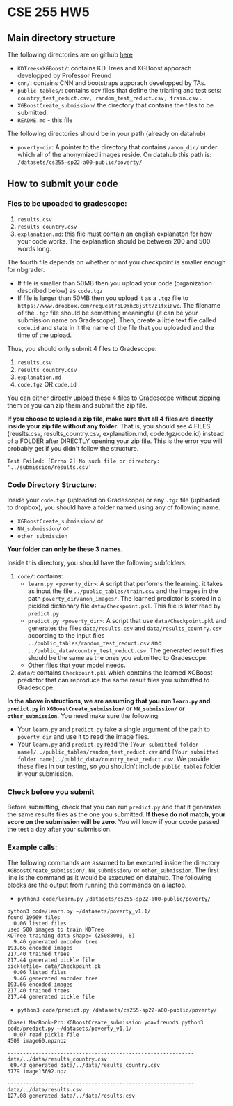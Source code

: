 # CSE 255 HW5

## Main directory structure
The following directories are on github [here](https://github.com/UCSD-Data-Science/Public-CSE255-2022/tree/master/notebooks/Section4-Final-Project)

- `KDTrees+XGBoost/`: contains KD Trees and XGBoost apporach developped by Professor Freund
- `cnn/`: contains CNN and bootstraps apporach developped by TAs. 
- `public_tables/`: contains csv files that define the trianing and test sets: `country_test_reduct.csv, random_test_reduct.csv, train.csv` .
- `XGBoostCreate_submission/` the directory that contains the files to be submitted.
- `README.md` - this file

The following directories should be in your path (already on datahub)

* `poverty-dir`: A pointer to the directory that contains `/anon_dir/` under which all of the anonymized images reside. On datahub this path is: `/datasets/cs255-sp22-a00-public/poverty/`

## How to submit your code

### Fies to be upoaded to gradescope:
1. `results.csv`
2. `results_country.csv`
3. `explanation.md`: this file must contain an english explanaton for how your code works. The explanation should be between 200 and 500 words long.

The fourth file depends on whether or not you checkpoint is smaller enough for nbgrader.

* If file is smaller than 50MB then you upload your code (organization described below) as `code.tgz`
* If file is larger than 50MB then you upload it as a `.tgz` file to `https://www.dropbox.com/request/6L9YhZ8jStt7z1fxiFwc`. The filename of the `.tgz` file should be something meaningful (it can be your submission name on Gradescope). Then, create a little text file called `code.id` and state in it the name of the file that you uploaded and the time of the upload.

Thus, you should only submit 4 files to Gradescope:

1. `results.csv`
2. `results_country.csv`
3. `explanation.md`
4. `code.tgz` OR `code.id`

You can either directly upload these 4 files to Gradescope without zipping them or you can zip them and submit the zip file. 

**If you choose to upload a zip file, make sure that all 4 files are directly inside your zip file without any folder.** That is, you should see 4 FILES (reuslts.csv, results_country.csv, explanation.md, code.tgz/code.id) instead of a FOLDER after DIRECTLY opening your zip file. This is the error you will probably get if you didn't follow the structure.

```
Test Failed: [Errno 2] No such file or directory: '../submission/results.csv'
```

### Code Directory Structure:

Inside your `code.tgz` (uploaded on Gradescope) or any `.tgz` file (uploaded to dropbox), you should have a folder named using any of following name.

- `XGBoostCreate_submission/` or 
- `NN_submission/` or 
- `other_submission`

**Your folder can only be these 3 names**.

Inside this directory, you should have the following subfolders: 

1. `code/`: contains:
   * `learn.py <poverty_dir>`: A script that performs the learning. it takes as input the file 
    `../public_tables/train.csv` and the images in the path `poverty_dir/anon_images/`. The learned predictor is stored in a pickled dictionary file `data/Checkpoint.pkl`. This file is later read by `predict.py`
   * `predict.py <poverty_dir>`: A script that use `data/Checkpoint.pkl` and generates the files `data/results.csv` and `data/results_country.csv` according to the input files `../public_tables/random_test_reduct.csv` and `../public_data/country_test_reduct.csv`. The generated result files should be the same as the ones you submitted to Gradescope. 
   * Other files that your model needs.
2. `data/`: contains `Checkpoint.pkl` which contains the learned XGBoost predictor that can reproduce the same result files you submitted to Gradescope.

**In the above instructions, we are assuming that you run `learn.py` and `predict.py` in `XGBoostCreate_submission/` or `NN_submission/` or `other_submission`.** You need make sure the following:
- Your `learn.py` and `predict.py` take a single argument of the path to `poverty_dir` and use it to read the image files.
- Your `learn.py` and `predict.py` read the `[Your submitted folder name]/../public_tables/random_test_reduct.csv` and `[Your submitted folder name]../public_data/country_test_reduct.csv`. We provide these files in our testing, so you shouldn't include `public_tables` folder in your submission. 

### Check before you submit
Before submitting, check that you can run `predict.py` and that it generates the same results files as the one you submitted. **If these do not match, your score on the submission will be zero**. You will know if your ccode passed the test a day after your submission.


### Example calls:
The following commands are assumed to be executed inside the directory `XGBoostCreate_submission/`, `NN_submission/` or `other_submission`. The first line is the command as it would be executed on datahub. The following blocks are the output from running the commands on a laptop.

* `python3 code/learn.py /datasets/cs255-sp22-a00-public/poverty/`

```
python3 code/learn.py ~/datasets/poverty_v1.1/
found 19669 files
  0.06 listed files
used 500 images to train KDTree
KDTree training data shape= (25088000, 8)
  9.46 generated encoder tree
193.66 encoded images
217.40 trained trees
217.44 generated pickle file
picklefile= data/Checkpoint.pk
  0.06 listed files
  9.46 generated encoder tree
193.66 encoded images
217.40 trained trees
217.44 generated pickle file
```

* `python3 code/predict.py /datasets/cs255-sp22-a00-public/poverty/`

```
(base) MacBook-Pro:XGBoostCreate_submission yoavfreund$ python3 code/predict.py ~/datasets/poverty_v1.1/
  0.07 read pickle file
4509 image60.npznpz

------------------------------------------------------------
data/../data/results_country.csv
 69.43 generated data/../data/results_country.csv
3779 image13692.npz

------------------------------------------------------------
data/../data/results.csv
127.08 generated data/../data/results.csv
```
